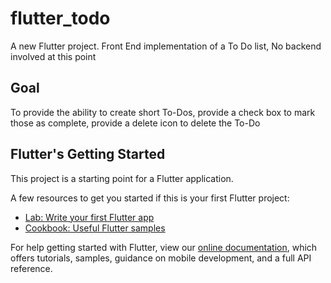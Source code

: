 # flutter_todo

A new Flutter project. Front End implementation of a To Do list, No backend involved at this point

## Goal

To provide the ability to create short To-Dos, provide a check box to mark those as complete, provide a delete icon to delete the To-Do

## Flutter's Getting Started

This project is a starting point for a Flutter application.

A few resources to get you started if this is your first Flutter project:

- [Lab: Write your first Flutter app](https://flutter.dev/docs/get-started/codelab)
- [Cookbook: Useful Flutter samples](https://flutter.dev/docs/cookbook)

For help getting started with Flutter, view our
[online documentation](https://flutter.dev/docs), which offers tutorials,
samples, guidance on mobile development, and a full API reference.
